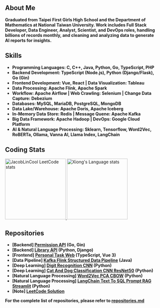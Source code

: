 ## About Me
**Graduated from Taipei First Girls High School and the Department of Mathematics at National Taiwan University. Work includes Full Stack Developer, Data Engineer, Analyst, Scientist, and DevOps roles, handling billions of records monthly, and cleaning and analyzing data to generate AI reports for insights.**  


## Skills

- **Programming Languages: C, C++, Java, Python, Go, TypeScript, PHP**
- **Backend Development: TypeScript (Node.js), Python (Django/Flask), Go (Gin)**
- **Frontend Development: Vue, React | Data Visualization: Tableau**
- **Data Processing: Apache Flink, Apache Spark**
- **Workflow: Apache Airflow | Web Crawling: Selenium | Change Data Capture: Debezium**
- **Databases: MySQL, MariaDB, PostgreSQL, MongoDB**
- **Data Lake/Warehouse: Apache Doris, Apache Iceberg**
- **In-Memory Data Store: Redis | Message Quene: Apache Kafka**
- **Big Data Framework: Apache Hadoop | DevOps: Google Cloud Platform**
- **AI & Natural Language Processing: Sklearn, Tensorflow, Word2Vec, RoBERTa, Ollama, Vanna AI, Llama Index, LangChain**

## Coding Stats

<div> 

  <a href="https://github.com/JacobLinCool/LeetCode-Stats-Card">
    <img height=200 src="https://leetcard.jacoblin.cool/xiong1998" alt="JacobLinCool LeetCode stats" />
  </a>

  <a href="https://github.com/anuraghazra/github-readme-stats">
    <img height=200 src="https://github-readme-stats-git-masterrstaa-rickstaa.vercel.app/api/top-langs/?username=yuhexiong&layout=compact&langs_count=20&hide=jupyter%20notebook&role=owner,collaborator&theme=graywhite" alt="Xiong's Language stats" />
  </a>

</div>

## Repositories

- **[Backend] [Permission API](https://github.com/yuhexiong/permission-api-golang) (Go, Gin)**
- **[Backend] [Library API](https://github.com/yuhexiong/library-api-python-django) (Python, Django)**
- **[Frontend] [Personal Task Web](https://github.com/yuhexiong/personal-task-web-vue3-typescript) (TypeScript, Vue 3)**
- **[Data Pipeline] [Kafka Flink Structured Data Pipeline](https://github.com/yuhexiong/kafka-data-pipeline-structured-flink-java) (Java)**
- **[Deep Learning] [Digit Recognition CNN](https://github.com/yuhexiong/digit-recognition-CNN-python) (Python)**
- **[Deep Learning] [Cat And Dog Classification CNN ResNet50](https://github.com/yuhexiong/cat-and-dog-classification-CNN-ResNet50-python) (Python)**
- **[Natural Language Processing] [Word2Vec PCA CBOW](https://github.com/yuhexiong/cbow-word2vec-pca-nlp-python) (Python)**
- **[Natural Language Processing] [LangChain Text To SQL Prompt RAG Streamlit](https://github.com/yuhexiong/llm-langchain-text-to-sql-streamlit-python) (Python)**
- **[Note] [LeetCode Solution](https://github.com/yuhexiong/leetCode-solve-and-explain)**



**For the complete list of repositories, please refer to [repositories.md](./repositories.md)**
